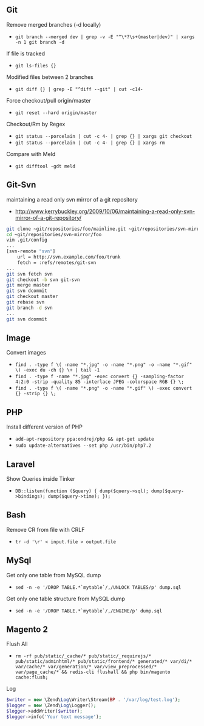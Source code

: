 ## Git

Remove merged branches (-d locally)
- ``git branch --merged dev | grep -v -E "^\*?\s+(master|dev)" | xargs -n 1 git branch -d``

If file is tracked
- ``git ls-files {}``

Modified files between 2 branches
- ``git diff {} | grep -E "^diff --git" | cut -c14-``

Force checkout/pull origin/master
- ``git reset --hard origin/master``

Checkout/Rm by Regex
- ``git status --porcelain | cut -c 4- | grep {} | xargs git checkout``
- ``git status --porcelain | cut -c 4- | grep {} | xargs rm``

Compare with Meld
- ``git difftool -gdt meld``

## Git-Svn

maintaining a read only svn mirror of a git repository
- http://www.kerrybuckley.org/2009/10/06/maintaining-a-read-only-svn-mirror-of-a-git-repository/
```bash
git clone ~git/repositories/foo/mainline.git ~git/repositories/svn-mirror/foo
cd ~git/repositories/svn-mirror/foo
vim .git/config
...
[svn-remote "svn"]
	url = http://svn.example.com/foo/trunk
	fetch = :refs/remotes/git-svn
...
git svn fetch svn
git checkout -b svn git-svn
git merge master
git svn dcommit
git checkout master
git rebase svn
git branch -d svn
...
git svn dcommit
```


## Image

Convert images
- `find . -type f \( -name "*.jpg" -o -name "*.png" -o -name "*.gif" \) -exec du -ch {} \+ | tail -1 `
- `find . -type f -name "*.jpg" -exec convert {} -sampling-factor 4:2:0 -strip -quality 85 -interlace JPEG -colorspace RGB {} \;`
- `find . -type f \( -name "*.png" -o -name "*.gif" \) -exec convert {} -strip {} \;`

## PHP

Install different version of PHP
- `add-apt-repository ppa:ondrej/php && apt-get update`
- `sudo update-alternatives --set php /usr/bin/php7.2`

## Laravel

Show Queries inside Tinker
- `DB::listen(function ($query) { dump($query->sql); dump($query->bindings); dump($query->time); });`

## Bash

Remove CR from file with CRLF
 - `tr -d '\r' < input.file > output.file`

## MySql
Get only one table from MySQL dump
 - ``sed -n -e '/DROP TABLE.*`mytable`/,/UNLOCK TABLES/p' dump.sql``

Get only one table structure from MySQL dump
 - ``sed -n -e '/DROP TABLE.*`mytable`/,/ENGINE/p' dump.sql``

## Magento 2
 Flush All
 - `rm -rf pub/static/_cache/* pub/static/_requirejs/* pub/static/adminhtml/* pub/static/frontend/* generated/* var/di/* var/cache/* var/generation/* var/view_preprocessed/* var/page_cache/* && redis-cli flushall && php bin/magento cache:flush;`
 
 Log
```PHP
$writer = new \Zend\Log\Writer\Stream(BP . '/var/log/test.log');
$logger = new \Zend\Log\Logger();
$logger->addWriter($writer);
$logger->info('Your text message');
```
